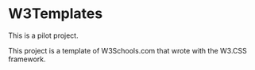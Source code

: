 # W3Templates
This is a pilot project.

This project is a template of W3Schools.com that wrote with the W3.CSS framework.
